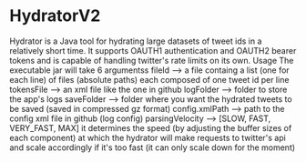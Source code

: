 # HydratorV2
Hydrator is a Java tool for hydrating large datasets of tweet ids in a relatively short time.
It supports OAUTH1 authentication and OAUTH2 bearer tokens and is capable of handling twitter's rate limits on its own.
Usage
The executable jar will take 6 argumentss 
fileId --> a file containg a list (one for each line) of files (absolute paths) each composed of one tweet id per line 
tokensFile --> an xml file like the one in github
logFolder --> folder to store the app's logs
saveFolder --> folder where you want the hydrated tweets to be saved (saved in compressed gz format)
config.xmlPath --> path to the config xml file in github (log config)
parsingVelocity --> [SLOW, FAST, VERY_FAST, MAX] it determines the speed (by adjusting the buffer sizes of each component) at which the hydrator will make requests to twitter's api and scale accordingly if it's too fast (it can only scale down for the moment)

